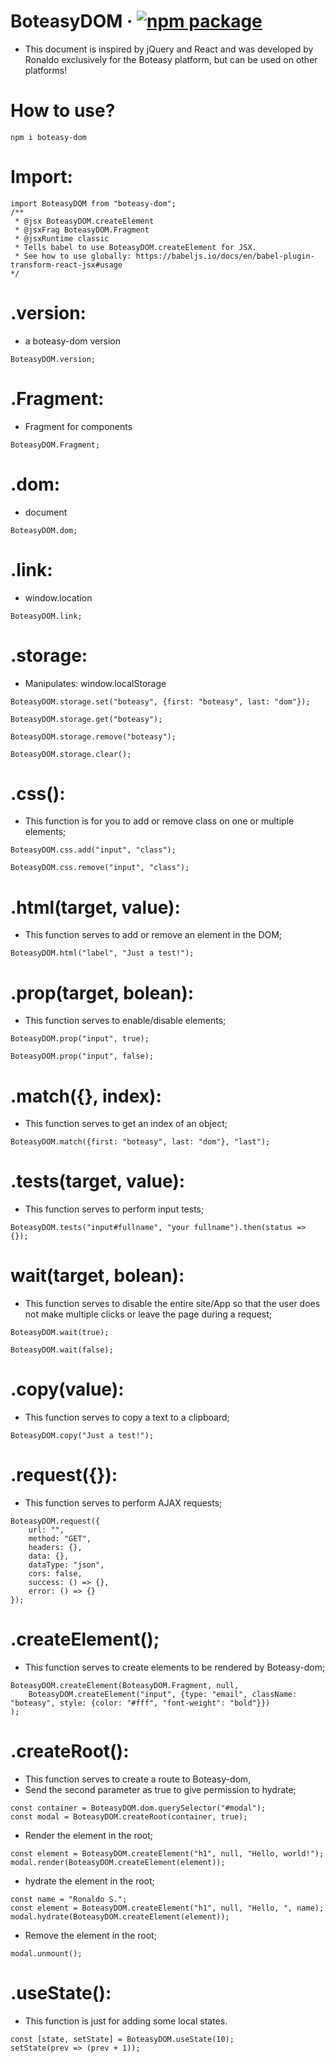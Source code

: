 # BoteasyDOM &middot; [![npm package][npm-badge]][npm]

[npm-badge]: https://img.shields.io/npm/v/boteasy-dom.svg?style=flat-square
[npm]: https://www.npmjs.org/package/boteasy-dom

* This document is inspired by jQuery and React and was developed by Ronaldo exclusively for the Boteasy platform, but can be used on other platforms!

# How to use?

```shell
npm i boteasy-dom
```

# Import:

```shell
import BoteasyDOM from "boteasy-dom";
/**
 * @jsx BoteasyDOM.createElement
 * @jsxFrag BoteasyDOM.Fragment
 * @jsxRuntime classic
 * Tells babel to use BoteasyDOM.createElement for JSX.
 * See how to use globally: https://babeljs.io/docs/en/babel-plugin-transform-react-jsx#usage
*/
```

# .version:
* a boteasy-dom version

```shell
BoteasyDOM.version;
```

# .Fragment:
* Fragment for components

```shell
BoteasyDOM.Fragment;
```

# .dom:
* document

```shell
BoteasyDOM.dom;
```

# .link:
* window.location

```shell
BoteasyDOM.link;
```

# .storage:
* Manipulates: window.localStorage

```shell
BoteasyDOM.storage.set("boteasy", {first: "boteasy", last: "dom"});
```

```shell
BoteasyDOM.storage.get("boteasy");
```

```shell
BoteasyDOM.storage.remove("boteasy");
```

```shell
BoteasyDOM.storage.clear();
```

# .css():
* This function is for you to add or remove class on one or multiple elements;

```shell
BoteasyDOM.css.add("input", "class");
```

```shell
BoteasyDOM.css.remove("input", "class");
```

# .html(target, value):
* This function serves to add or remove an element in the DOM;

```shell
BoteasyDOM.html("label", "Just a test!");
```

# .prop(target, bolean):
* This function serves to enable/disable elements;

```shell
BoteasyDOM.prop("input", true);
```

```shell
BoteasyDOM.prop("input", false);
```

# .match({}, index):
* This function serves to get an index of an object;

```shell
BoteasyDOM.match({first: "boteasy", last: "dom"}, "last");
```

# .tests(target, value):
* This function serves to perform input tests;

```shell
BoteasyDOM.tests("input#fullname", "your fullname").then(status => {});
```

# wait(target, bolean):
* This function serves to disable the entire site/App so that the user does not make multiple clicks or leave the page during a request;

```shell
BoteasyDOM.wait(true);
```

```shell
BoteasyDOM.wait(false);
```

# .copy(value):
* This function serves to copy a text to a clipboard;

```shell
BoteasyDOM.copy("Just a test!");
```

# .request({}):
* This function serves to perform AJAX requests;

```shell
BoteasyDOM.request({
	url: "",
	method: "GET",
	headers: {},
	data: {},
	dataType: "json",
	cors: false,
	success: () => {},
	error: () => {}
});
```

# .createElement();
* This function serves to create elements to be rendered by Boteasy-dom;

```shell
BoteasyDOM.createElement(BoteasyDOM.Fragment, null,
	BoteasyDOM.createElement("input", {type: "email", className: "boteasy", style: {color: "#fff", "font-weight": "bold"}})
);
```

# .createRoot():
* This function serves to create a route to Boteasy-dom,
* Send the second parameter as  true to give permission to hydrate;

```shell
const container = BoteasyDOM.dom.querySelector("#modal");
const modal = BoteasyDOM.createRoot(container, true);
```

* Render the element in the root;

```shell
const element = BoteasyDOM.createElement("h1", null, "Hello, world!");
modal.render(BoteasyDOM.createElement(element));
```

* hydrate the element in the root;

```shell
const name = "Ronaldo S.";
const element = BoteasyDOM.createElement("h1", null, "Hello, ", name);
modal.hydrate(BoteasyDOM.createElement(element));
```

* Remove the element in the root;

```shell
modal.unmount();
```

# .useState():
* This function is just for adding some local states.

```shell
const [state, setState] = BoteasyDOM.useState(10);
setState(prev => (prev + 1));
```